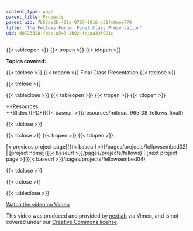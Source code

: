 ```yaml
---
content_type: page
parent_title: Projects
parent_uid: 7b53ea3b-401e-0767-1816-c31fc0eee770
title: 'The Fellows Forum: Final Class Presentation'
uid: d0723328-fbbc-a543-1b02-fccaa39f081c
---
```


{{< tableopen >}}
{{< tropen >}}
{{< tdopen >}}


**Topics covered:**


{{< tdclose >}}
{{< tdopen >}}
Final Class Presentation
{{< tdclose >}}

{{< trclose >}}

{{< tableclose >}}
{{< tableopen >}}
{{< tropen >}}
{{< tdopen >}}


**Resources:  
**Slides ([PDF]({{< baseurl >}}/resources/mitmas_965f08_fellows_final))


{{< tdclose >}}

{{< trclose >}}
{{< tropen >}}
{{< tdopen >}}


[< previous project page]({{< baseurl >}}/pages/projects/fellowsembed02) | [project home]({{< baseurl >}}/pages/projects/fellows) | [next project page >]({{< baseurl >}}/pages/projects/fellowsembed04)


{{< tdclose >}}

{{< trclose >}}

{{< tableclose >}}

[Watch the video on Vimeo](http://vimeo.com/moogaloop.swf?clip_id=3151171&server=vimeo.com&show_title=0&show_byline=0&show_portrait=0&color=&fullscreen=0&group_id=)

This video was produced and provided by [nextlab](http://vimeo.com/nextlab) via Vimeo, and is not covered under our [Creative Commons license](/terms/#cc).